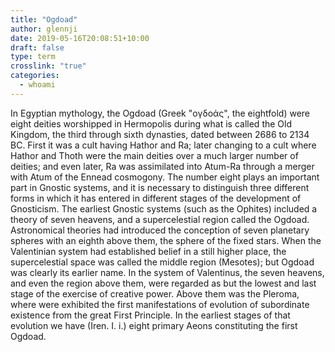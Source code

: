 ```yaml
---
title: "Ogdoad"
author: glennji
date: 2019-05-16T20:08:51+10:00
draft: false
type: term
crosslink: "true"
categories:
  - whoami
---
```

In Egyptian mythology, the Ogdoad (Greek "ογδοάς", the eightfold) were eight deities worshipped in Hermopolis during what is called the Old Kingdom, the third through sixth dynasties, dated between 2686 to 2134 BC. First it was a cult having Hathor and Ra; later changing to a cult where Hathor and Thoth were the main deities over a much larger number of deities; and even later, Ra was assimilated into Atum-Ra through a merger with Atum of the Ennead cosmogony.
The number eight plays an important part in Gnostic systems, and it is necessary to distinguish three different forms in which it has entered in different stages of the development of Gnosticism.
The earliest Gnostic systems (such as the Ophites) included a theory of seven heavens, and a supercelestial region called the Ogdoad. Astronomical theories had introduced the conception of seven planetary spheres with an eighth above them, the sphere of the fixed stars.
When the Valentinian system had established belief in a still higher place, the supercelestial space was called the middle region (Mesotes); but Ogdoad was clearly its earlier name.
In the system of Valentinus, the seven heavens, and even the region above them, were regarded as but the lowest and last stage of the exercise of creative power. Above them was the Pleroma, where were exhibited the first manifestations of evolution of subordinate existence from the great First Principle. In the earliest stages of that evolution we have (Iren. I. i.) eight primary Aeons constituting the first Ogdoad.
